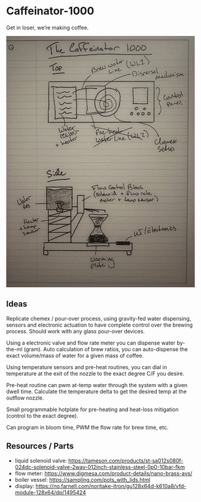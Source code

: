 # Caffeinator-1000
Get in loser, we’re making coffee.

![bad drawing](IMG_3461.jpeg)

## Ideas
Replicate chemex / pour-over process, using gravity-fed water dispensing, sensors and electronic actuation to have complete control over the brewing process. Should work with any glass pour-over devices.

Using a electronic valve and flow rate meter you can dispense water by-the-ml (gram). Auto calculation of brew ratios, you can auto-dispense the exact volume/mass of water for a given mass of coffee. 

Using temperature sensors and pre-heat routines, you can dial in temperature at the exit of the nozzle to the exact degree C/F you desire.

Pre-heat routine can pwm at-temp water through the system with a given dwell time. Calculate the temperature delta to get the desired temp at the outflow nozzle. 

Small programmable hotplate for pre-heating and heat-loss mitigation (control to the exact degree).

Can program in bloom time, PWM the flow rate for brew time, etc. 

## Resources / Parts
* liquid solenoid valve: https://tameson.com/products/st-sa012s080f-024dc-solenoid-valve-2way-012inch-stainless-steel-0p0-10bar-fkm
* flow meter: https://www.digmesa.com/product-details/nano-brass-avs/
* boiler vessel: https://sampling.com/pots_with_lids.html
* display: https://no.farnell.com/noritake-itron/gu128x64d-k610a8/vfd-module-128x64/dp/1495424
